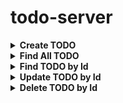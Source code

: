 # todo-server

<details>
   <summary><strong>Create TODO</strong></summary>

*  **URL**

   `/todos`

*  **Method:**

   `POST`

*  **Data Params:**

   * Request Header:
     ```
       {
          "Content-Type": "application/json"
       }
     ```

   * Request Body (**Required**):
     ```
     title=[string]
     description=[string]
     status=[boolean]
     due_date=[date]
     ```
* **Success Response**

   Code: 200

   Content:
   ```
   {
     id : 1, 
     title : 'your title', 
     description: 'your description', 
     status: false, 
     due_date: 2020/03/01
   }
   ```
* **Error Response**

   Code: 500

   Content:
   ```
   {
     error: "error message"
   }
   ```
</details>

<details>
   <summary><strong>Find All TODO</strong></summary>

*  **URL**

   `/todos`

*  **Method:**

   `GET`
   
* **Success Response**

   Code: 200

   Content:
   ```
   {
     "Data": [
        {
           id : 1, 
           title : 'your title', 
           description: 'your description', 
           status: false, 
           due_date: 2020/03/01
        },
        ...
     ]
   }
   ```
* **Error Response**

   Code: 500
   
   Content:
   ```
   {
     error: "error message"
   }
   ```
</details>

<details>
  <summary><strong>Find TODO by Id</strong></summary>

*  **URL**

   `/todos/:id`

*  **Method:**

   `GET`

*  **URL Params**

   **Required:**

   `id:[integer]`
   
* **Success Response**

   Code: 200

   Content:
   ```
   {
     "Data":
        {
           id : 1, 
           title : 'your title', 
           description: 'your description', 
           status: false, 
           due_date: 2020/03/01
        }
   }
   ```
* **Error Response**

   Code: 500

   Content:
   ```
   {
     error: "error message"
   }
   ```
</details>

<details>
  <summary><strong>Update TODO by Id</strong></summary>

*  **URL**

   `/todos/:id`

*  **Method:**

   `PUT`

*  **URL Params**

   **Required:**

   `id:[integer]`

*  **Data Params:**

   * Request Header:
     ```
       {
          "Content-Type": "application/json"
       }
     ```

   * Request Body (**Required**):
     ```
     title=[string]
     description=[string]
     status=[boolean]
     due_date=[date]
     ```

* **Success Response**

   Code: 200

   Content:
   ```
   {
     "Data":
      {
         id : 1, 
         title : 'your title', 
         description: 'your description', 
         status: false, 
         due_date: 2020/03/01
      }
   }
   ```
* **Error Response**

   Code: 500

   Content:
   ```
   {
     error: "error message"
   }
   ```
</details>

<details>
  <summary><strong>Delete TODO by Id</strong></summary>

*  **URL**

   `/todos/:id`

*  **Method:**

   `DELETE`

*  **URL Params**

   **Required:**

   `id:[integer]`

* **Success Response**

   Code: 200

   Content:
   ```
   {
     "Data":
      {
         id : 1, 
         title : 'your title', 
         description: 'your description', 
         status: false, 
         due_date: 2020/03/01
      }
   }
   ```
* **Error Response**

   Code: 500

   Content:
   ```
   {
     error: "error message"
   }
   ```
</details>